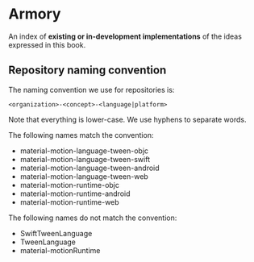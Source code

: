 # Armory

An index of **existing or in-development implementations** of the ideas expressed in this book.

## Repository naming convention

The naming convention we use for repositories is:

    <organization>-<concept>-<language|platform>

Note that everything is lower-case. We use hyphens to separate words.

The following names match the convention:

- material-motion-language-tween-objc
- material-motion-language-tween-swift
- material-motion-language-tween-android
- material-motion-language-tween-web
- material-motion-runtime-objc
- material-motion-runtime-android
- material-motion-runtime-web

The following names do not match the convention:

- SwiftTweenLanguage
- TweenLanguage
- material-motionRuntime

